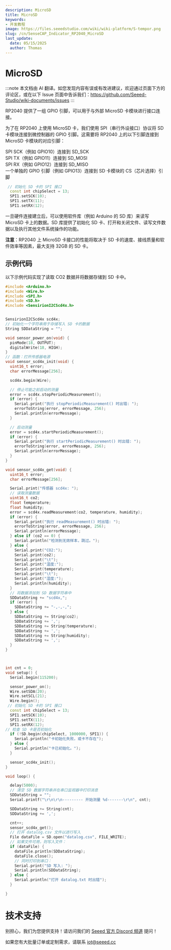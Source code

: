 ```yaml
---
description: MicroSD
title: MicroSD
keywords:
- 开发教程
image: https://files.seeedstudio.com/wiki/wiki-platform/S-tempor.png
slug: /cn/SenseCAP_Indicator_RP2040_MicroSD
last_update:
  date: 05/15/2025
  author: Thomas
---
```


# **MicroSD**

:::note
本文档由 AI 翻译。如您发现内容有误或有改进建议，欢迎通过页面下方的评论区，或在以下 Issue 页面中告诉我们：https://github.com/Seeed-Studio/wiki-documents/issues
:::

RP2040 提供了一组 GPIO 引脚，可以用于与外部 MicroSD 卡模块进行接口连接。

为了在 RP2040 上使用 MicroSD 卡，我们使用 SPI（串行外设接口）协议将 SD 卡模块连接到微控制器的 GPIO 引脚。这需要将 RP2040 上的以下引脚连接到 MicroSD 卡模块的对应引脚：

SPI SCK（例如 GPIO10）连接到 SD_SCK  
SPI TX（例如 GPIO11）连接到 SD_MOSI  
SPI RX（例如 GPIO12）连接到 SD_MISO  
一个单独的 GPIO 引脚（例如 GPIO13）连接到 SD 卡模块的 CS（芯片选择）引脚  

```cpp
 // 初始化 SD 卡的 SPI 接口
  const int chipSelect = 13;
  SPI1.setSCK(10);
  SPI1.setTX(11);
  SPI1.setRX(12);
```

一旦硬件连接建立后，可以使用软件库（例如 Arduino 的 SD 库）来读写 MicroSD 卡上的数据。SD 库提供了初始化 SD 卡、打开和关闭文件、读写文件数据以及执行其他文件系统操作的功能。

**注意**：RP2040 上 MicroSD 卡接口的性能将取决于 SD 卡的速度、接线质量和软件效率等因素，最大支持 32GB 的 SD 卡。

## **示例代码**

以下示例代码实现了读取 CO2 数据并将数据存储到 SD 卡中。

```cpp
#include <Arduino.h>
#include <Wire.h>
#include <SPI.h>
#include <SD.h>
#include <SensirionI2CScd4x.h>


SensirionI2CScd4x scd4x;
// 初始化一个字符串用于存储写入 SD 卡的数据
String SDDataString = "";

void sensor_power_on(void) {
  pinMode(18, OUTPUT);
  digitalWrite(18, HIGH);
}
// 函数：打开传感器电源
void sensor_scd4x_init(void) {
  uint16_t error;
  char errorMessage[256];

  scd4x.begin(Wire);

  // 停止可能之前启动的测量
  error = scd4x.stopPeriodicMeasurement();
  if (error) {
    Serial.print("执行 stopPeriodicMeasurement() 时出错: ");
    errorToString(error, errorMessage, 256);
    Serial.println(errorMessage);
  }

  // 启动测量
  error = scd4x.startPeriodicMeasurement();
  if (error) {
    Serial.print("执行 startPeriodicMeasurement() 时出错: ");
    errorToString(error, errorMessage, 256);
    Serial.println(errorMessage);
  }
}

void sensor_scd4x_get(void) {
  uint16_t error;
  char errorMessage[256];

  Serial.print("传感器 scd4x: ");
  // 读取测量数据
  uint16_t co2;
  float temperature;
  float humidity;
  error = scd4x.readMeasurement(co2, temperature, humidity);
  if (error) {
    Serial.print("执行 readMeasurement() 时出错: ");
    errorToString(error, errorMessage, 256);
    Serial.println(errorMessage);
  } else if (co2 == 0) {
    Serial.println("检测到无效样本，跳过。");
  } else {
    Serial.print("CO2:");
    Serial.print(co2);
    Serial.print("\t");
    Serial.print("温度:");
    Serial.print(temperature);
    Serial.print("\t");
    Serial.print("湿度:");
    Serial.println(humidity);
  }
  // 将数据添加到 SD 数据字符串中
  SDDataString += "scd4x,";
  if (error) {
    SDDataString += "-,-,-,";
  } else {
    SDDataString += String(co2);
    SDDataString += ',';
    SDDataString += String(temperature);
    SDDataString += ',';
    SDDataString += String(humidity);
    SDDataString += ',';
  }
}



int cnt = 0;
void setup() {
  Serial.begin(115200);

  sensor_power_on();
  Wire.setSDA(20);
  Wire.setSCL(21);
  Wire.begin();
 // 初始化 SD 卡的 SPI 接口
  const int chipSelect = 13;
  SPI1.setSCK(10);
  SPI1.setTX(11);
  SPI1.setRX(12);
// 检查 SD 卡是否初始化
  if (!SD.begin(chipSelect, 1000000, SPI1)) {
    Serial.println("卡初始化失败，或卡不存在");
  } else {
    Serial.println("卡已初始化。");
  }

  sensor_scd4x_init();
}

void loop() {

  delay(5000);
  // 清空 SD 数据字符串并在串口监视器中打印消息
  SDDataString = "";
  Serial.printf("\r\n\r\n--------- 开始测量 %d-------\r\n", cnt);

  SDDataString += String(cnt);
  SDDataString += ',';

  cnt++;
  sensor_scd4x_get();
  // 打开 datalog.csv 文件以进行写入
  File dataFile = SD.open("datalog.csv", FILE_WRITE);
  // 如果文件可用，则写入文件：
  if (dataFile) {
    dataFile.println(SDDataString);
    dataFile.close();
    // 同时打印到串口：
    Serial.print("SD 写入: ");
    Serial.println(SDDataString);
  } else {
    Serial.println("打开 datalog.txt 时出错");
  }

}
```

# **技术支持**

别担心，我们为您提供支持！请访问我们的 [Seeed 官方 Discord 频道](https://discord.com/invite/QqMgVwHT3X) 提问！

如果您有大批量订单或定制需求，请联系 iot@seeed.cc